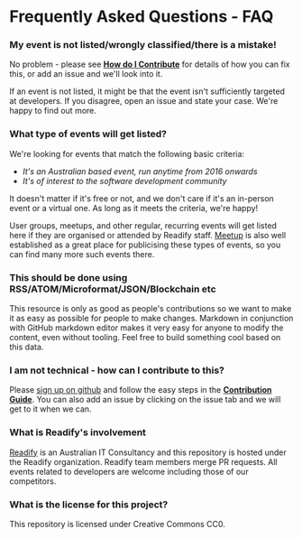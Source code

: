 # Frequently Asked Questions - FAQ 

### My event is not listed/wrongly classified/there is a mistake!
No problem - please see [**How do I Contribute**](https://github.com/Readify/DevEvents/blob/master/contributing.md) for details of how you can fix this, or add an issue and we'll look into it.

If an event is not listed, it might be that the event isn't sufficiently targeted at developers. If you disagree, open an issue and state your case. We're happy to find out more.

### What type of events will get listed?

We're looking for events that match the following basic criteria:

- _It's an Australian based event, run anytime from 2016 onwards_
- _It's of interest to the software development community_

It doesn't matter if it's free or not, and we don't care if it's an in-person event or a virtual one. As long as it meets the criteria, we're happy!

User groups, meetups, and other regular, recurring events will get listed here if they are organised or attended by Readify staff. [Meetup](https://meetup.com) is also well established as a great place for publicising these types of events, so you can find many more such events there.

### This should be done using RSS/ATOM/Microformat/JSON/Blockchain etc

This resource is only as good as people's contributions so we want to make it as easy as possible for people to make changes. Markdown in conjunction with GitHub markdown editor makes it very easy for anyone to modify the content, even without tooling. Feel free to build something cool based on this data.

### I am not technical - how can I contribute to this?

Please [sign up on github](https://github.com/join) and follow the easy steps in the [**Contribution Guide**](https://github.com/Readify/DevEvents/blob/master/contributing.md). You can also add an issue by clicking on the issue tab and we will get to it when we can.

### What is Readify's involvement
[Readify](https://readify.net) is an Australian IT Consultancy and this repository is hosted under the Readify organization. Readify team members merge PR requests. All events related to developers are welcome including those of our competitors.

### What is the license for this project? 
This repository is licensed under Creative Commons CC0.